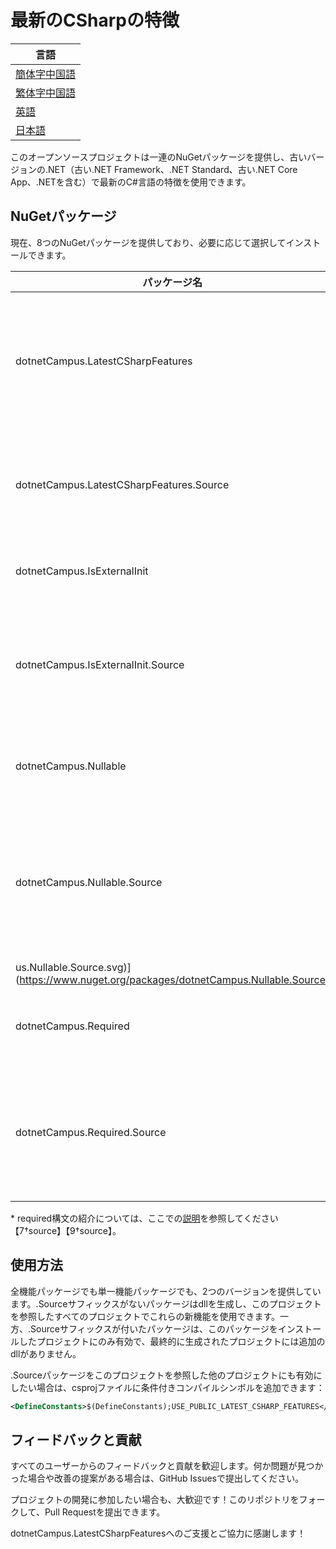 # 最新のCSharpの特徴

| 言語 |
| --- |
| [簡体字中国語](https://github.com/dotnet-campus/dotnetCampus.LatestCSharpFeatures/blob/main/README.zh-CHS.txt) |
| [繁体字中国語](https://github.com/dotnet-campus/dotnetCampus.LatestCSharpFeatures/blob/main/README.zh-CHT.txt) |
| [英語](https://github.com/dotnet-campus/dotnetCampus.LatestCSharpFeatures/blob/main/README.en.txt) |
| [日本語](https://github.com/dotnet-campus/dotnetCampus.LatestCSharpFeatures/blob/main/README.jp.txt) |

このオープンソースプロジェクトは一連のNuGetパッケージを提供し、古いバージョンの.NET（古い.NET Framework、.NET Standard、古い.NET Core App、.NETを含む）で最新のC#言語の特徴を使用できます。

## NuGetパッケージ

現在、8つのNuGetパッケージを提供しており、必要に応じて選択してインストールできます。

|パッケージ名|機能|リンク|
|---|---|---|
|dotnetCampus.LatestCSharpFeatures|全機能パッケージ、すべての新しいC#機能が含まれています|[![NuGet](https://img.shields.io/nuget/v/dotnetCampus.LatestCSharpFeatures.svg)](https://www.nuget.org/packages/dotnetCampus.LatestCSharpFeatures)|
|dotnetCampus.LatestCSharpFeatures.Source|全機能パッケージのソースコードバージョン|[![NuGet](https://img.shields.io/nuget/v/dotnetCampus.LatestCSharpFeatures.Source.svg)](https://www.nuget.org/packages/dotnetCampus.LatestCSharpFeatures.Source)|
|dotnetCampus.IsExternalInit|init構文の使用をサポート|[![NuGet](https://img.shields.io/nuget/v/dotnetCampus.IsExternalInit.svg)](https://www.nuget.org/packages/dotnetCampus.IsExternalInit)|
|dotnetCampus.IsExternalInit.Source|init構文の使用をサポートするソースコードバージョン|[![NuGet](https://img.shields.io/nuget/v/dotnetCampus.IsExternalInit.Source.svg)](https://www.nuget.org/packages/dotnetCampus.IsExternalInit.Source)|
|dotnetCampus.Nullable|豊富なnull許容型の使用をサポート|[![NuGet](https://img.shields.io/nuget/v/dotnetCampus.Nullable.svg)](https://www.nuget.org/packages/dotnetCampus.Nullable)|
|dotnetCampus.Nullable.Source|豊富なnull許容型の使用をサポートするソースコードバージョン|[![NuGet](https://img.shields.io/nuget/v/dotnetCamp```
us.Nullable.Source.svg)](https://www.nuget.org/packages/dotnetCampus.Nullable.Source)|
|dotnetCampus.Required|required構文のサポートを追加*|[![NuGet](https://img.shields.io/nuget/v/dotnetCampus.Required.svg)](https://www.nuget.org/packages/dotnetCampus.Required)|
|dotnetCampus.Required.Source|required構文のサポートを追加するソースコードバージョン*|[![NuGet](https://img.shields.io/nuget/v/dotnetCampus.Required.Source.svg)](https://www.nuget.org/packages/dotnetCampus.Required.Source)|

\* required構文の紹介については、ここでの[説明](https://learn.microsoft.com/en-us/dotnet/csharp/language-reference/keywords/required)を参照してください【7†source】【9†source】。

## 使用方法

全機能パッケージでも単一機能パッケージでも、2つのバージョンを提供しています。.Sourceサフィックスがないパッケージはdllを生成し、このプロジェクトを参照したすべてのプロジェクトでこれらの新機能を使用できます。一方、.Sourceサフィックスが付いたパッケージは、このパッケージをインストールしたプロジェクトにのみ有効で、最終的に生成されたプロジェクトには追加のdllがありません。

.Sourceパッケージをこのプロジェクトを参照した他のプロジェクトにも有効にしたい場合は、csprojファイルに条件付きコンパイルシンボルを追加できます：

```xml
<DefineConstants>$(DefineConstants);USE_PUBLIC_LATEST_CSHARP_FEATURES</DefineConstants>
```

## フィードバックと貢献

すべてのユーザーからのフィードバックと貢献を歓迎します。何か問題が見つかった場合や改善の提案がある場合は、GitHub Issuesで提出してください。

プロジェクトの開発に参加したい場合も、大歓迎です！このリポジトリをフォークして、Pull Requestを提出できます。

dotnetCampus.LatestCSharpFeaturesへのご支援とご協力に感謝します！
